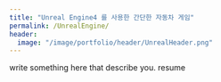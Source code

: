 ```yaml
---
title: "Unreal Engine4 를 사용한 간단한 자동차 게임"
permalink: /UnrealEngine/
header:
  image: "/image/portfolio/header/UnrealHeader.png"
---
```


write something here that describe you. resume
